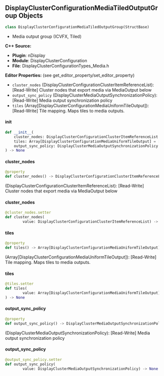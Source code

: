 ## DisplayClusterConfigurationMediaTiledOutputGroup Objects

```python
class DisplayClusterConfigurationMediaTiledOutputGroup(StructBase)
```

* Media output group (ICVFX, Tiled)

**C++ Source:**

- **Plugin**: nDisplay
- **Module**: DisplayClusterConfiguration
- **File**: DisplayClusterConfigurationTypes_Media.h

**Editor Properties:** (see get_editor_property/set_editor_property)

- ``cluster_nodes`` (DisplayClusterConfigurationClusterItemReferenceList):  [Read-Write] Cluster nodes that export media via MediaOutput below
- ``output_sync_policy`` (DisplayClusterMediaOutputSynchronizationPolicy):  [Read-Write] Media output synchronization policy
- ``tiles`` (Array[DisplayClusterConfigurationMediaUniformTileOutput]):  [Read-Write] Tile mapping. Maps tiles to media outputs.

<a id="unreal.DisplayClusterConfigurationMediaTiledOutputGroup.__init__"></a>

#### __init__

```python
def __init__(
    cluster_nodes: DisplayClusterConfigurationClusterItemReferenceList = [[]],
    tiles: Array[DisplayClusterConfigurationMediaUniformTileOutput] = [],
    output_sync_policy: DisplayClusterMediaOutputSynchronizationPolicy = None
) -> None
```

<a id="unreal.DisplayClusterConfigurationMediaTiledOutputGroup.cluster_nodes"></a>

#### cluster_nodes

```python
@property
def cluster_nodes() -> DisplayClusterConfigurationClusterItemReferenceList
```

(DisplayClusterConfigurationClusterItemReferenceList):  [Read-Write] Cluster nodes that export media via MediaOutput below

<a id="unreal.DisplayClusterConfigurationMediaTiledOutputGroup.cluster_nodes"></a>

#### cluster_nodes

```python
@cluster_nodes.setter
def cluster_nodes(
        value: DisplayClusterConfigurationClusterItemReferenceList) -> None
```

<a id="unreal.DisplayClusterConfigurationMediaTiledOutputGroup.tiles"></a>

#### tiles

```python
@property
def tiles() -> Array[DisplayClusterConfigurationMediaUniformTileOutput]
```

(Array[DisplayClusterConfigurationMediaUniformTileOutput]):  [Read-Write] Tile mapping. Maps tiles to media outputs.

<a id="unreal.DisplayClusterConfigurationMediaTiledOutputGroup.tiles"></a>

#### tiles

```python
@tiles.setter
def tiles(
        value: Array[DisplayClusterConfigurationMediaUniformTileOutput]
) -> None
```

<a id="unreal.DisplayClusterConfigurationMediaTiledOutputGroup.output_sync_policy"></a>

#### output_sync_policy

```python
@property
def output_sync_policy() -> DisplayClusterMediaOutputSynchronizationPolicy
```

(DisplayClusterMediaOutputSynchronizationPolicy):  [Read-Write] Media output synchronization policy

<a id="unreal.DisplayClusterConfigurationMediaTiledOutputGroup.output_sync_policy"></a>

#### output_sync_policy

```python
@output_sync_policy.setter
def output_sync_policy(
        value: DisplayClusterMediaOutputSynchronizationPolicy) -> None
```

<a id="unreal.DisplayClusterConfigurationMediaUniformTileOutput"></a>
